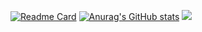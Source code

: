 
[![Readme Card](https://github-readme-stats.vercel.app/api/pin/?username=KayCHENvip&repo=github-readme-stats)](https://github.com/KayCHENvip/github-readme-stats)
[![Anurag's GitHub stats](https://github-readme-stats.vercel.app/api?username=KayCHENvip)](https://github.com/KayCHENvip/github-readme-stats)
<picture>
  <source
    srcset="https://github-readme-stats.vercel.app/api?username=anuraghazra&show_icons=true&theme=dark"
    media="(prefers-color-scheme: dark)"
  />
  <source
    srcset="https://github-readme-stats.vercel.app/api?username=KayCHENvip&show_icons=true"
    media="(prefers-color-scheme: light), (prefers-color-scheme: no-preference)"
  />
  <img src="https://github-readme-stats.vercel.app/api?username=KayCHENvip&show_icons=true" />
</picture>
